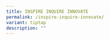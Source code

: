 ```yaml
---
title: INSPIRE INQUIRE INNOVATE
permalink: /inspire-inquire-innovate/
variant: tiptap
description: ""
---
```

